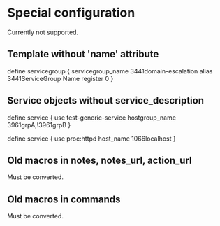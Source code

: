 
# <a id="special-config"></a> Special configuration

Currently not supported.

## Template without 'name' attribute

define servicegroup {
        servicegroup_name               3441domain-escalation
        alias                           3441ServiceGroup Name
        register                       0
}

## Service objects without service_description

define service {
        use                             test-generic-service
        hostgroup_name                  3961grpA,!3961grpB
}

define service {
        use                             proc:httpd
        host_name                       1066localhost
}


## Old macros in notes, notes_url, action_url

Must be converted.

## Old macros in commands

Must be converted.

